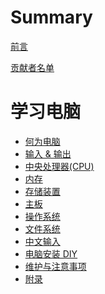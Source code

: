 # Summary

[前言](./intro.md)

[贡献者名单](./contributors.md)

# 学习电脑
- [何为电脑](./learn_computer_basic/what_is_computer.md)
- [输入 & 输出](./learn_computer_basic/input_and_output.md)
- [中央处理器(CPU)](./learn_computer_basic/cpu.md)
- [内存](./learn_computer_basic/memory.md)
- [存储装置](./learn_computer_basic/storage_device.md)
- [主板]()
- [操作系统]()
- [文件系统]()
- [中文输入]()
- [电脑安装 DIY]()
- [维护与注意事项]()
- [附录]()